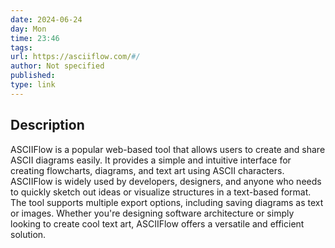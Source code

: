 ```yaml
---
date: 2024-06-24
day: Mon
time: 23:46
tags:
url: https://asciiflow.com/#/
author: Not specified
published: 
type: link
---
```




## Description
ASCIIFlow is a popular web-based tool that allows users to create and share ASCII diagrams easily. It provides a simple and intuitive interface for creating flowcharts, diagrams, and text art using ASCII characters. ASCIIFlow is widely used by developers, designers, and anyone who needs to quickly sketch out ideas or visualize structures in a text-based format. The tool supports multiple export options, including saving diagrams as text or images. Whether you're designing software architecture or simply looking to create cool text art, ASCIIFlow offers a versatile and efficient solution.